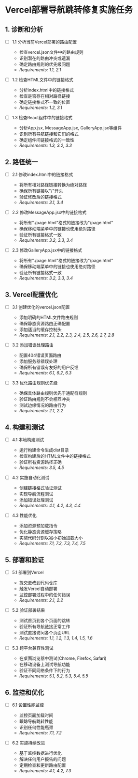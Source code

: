 # Vercel部署导航跳转修复实施任务

## 1. 诊断和分析

- [ ] 1.1 分析当前Vercel部署的路由配置
  - 检查vercel.json文件中的路由规则
  - 识别潜在的路由冲突或遗漏
  - 确定路由规则的优先级问题
  - _Requirements: 1.1, 2.1_

- [ ] 1.2 检查HTML文件中的链接格式
  - 分析index.html中的链接格式
  - 检查是否存在相对路径链接
  - 确定链接格式不一致的位置
  - _Requirements: 1.2, 3.1_

- [ ] 1.3 检查React组件中的链接格式
  - 分析App.jsx, MessageApp.jsx, GalleryApp.jsx等组件
  - 识别所有导航链接和它们的格式
  - 确定组件间链接格式的一致性
  - _Requirements: 1.3, 3.2, 3.3_

## 2. 路径统一

- [ ] 2.1 修改index.html中的链接格式
  - 将所有相对路径链接转换为绝对路径
  - 确保所有链接以"/"开头
  - 验证修改后的链接格式
  - _Requirements: 3.1, 3.4_

- [ ] 2.2 修改MessageApp.jsx中的链接格式
  - 将所有"./page.html"格式的链接改为"/page.html"
  - 确保移动端菜单中的链接也使用绝对路径
  - 验证所有链接格式一致
  - _Requirements: 3.2, 3.3, 3.4_

- [ ] 2.3 修改GalleryApp.jsx中的链接格式
  - 将所有"./page.html"格式的链接改为"/page.html"
  - 确保移动端菜单中的链接也使用绝对路径
  - 验证所有链接格式一致
  - _Requirements: 3.2, 3.3, 3.4_

## 3. Vercel配置优化

- [ ] 3.1 创建优化的vercel.json配置
  - 添加明确的HTML文件路由规则
  - 确保静态资源路由正确配置
  - 添加适当的缓存控制头
  - _Requirements: 2.1, 2.2, 2.3, 2.4, 2.5, 2.6, 2.7, 2.8_

- [ ] 3.2 添加错误处理路由
  - 配置404错误页面路由
  - 添加服务器错误处理
  - 确保所有错误有友好的用户反馈
  - _Requirements: 6.1, 6.2, 6.3_

- [ ] 3.3 优化路由规则优先级
  - 确保具体路由规则优先于通配符规则
  - 验证路由规则不会相互冲突
  - 测试边缘情况的路由行为
  - _Requirements: 2.1, 2.2_

## 4. 构建和测试

- [ ] 4.1 本地构建测试
  - 运行构建命令生成dist目录
  - 检查构建后的HTML文件中的链接格式
  - 验证所有资源路径正确
  - _Requirements: 3.5, 4.5_

- [ ] 4.2 实施自动化测试
  - 创建链接格式验证测试
  - 实现导航流程测试
  - 添加错误处理测试
  - _Requirements: 4.1, 4.2, 4.3, 4.4_

- [ ] 4.3 性能优化
  - 添加资源预加载指令
  - 优化静态资源缓存策略
  - 实施代码分割以减小初始加载大小
  - _Requirements: 7.1, 7.2, 7.3, 7.4, 7.5_

## 5. 部署和验证

- [ ] 5.1 部署到Vercel
  - 提交更改到代码仓库
  - 触发Vercel自动部署
  - 监控部署过程中的任何错误
  - _Requirements: 2.1, 2.2_

- [ ] 5.2 验证部署结果
  - 测试首页到各个页面的跳转
  - 验证所有导航链接正常工作
  - 测试直接访问各个页面URL
  - _Requirements: 1.1, 1.2, 1.3, 1.4, 1.5, 1.6_

- [ ] 5.3 跨平台兼容性测试
  - 在桌面浏览器中测试(Chrome, Firefox, Safari)
  - 在移动设备上测试导航功能
  - 验证不同网络条件下的行为
  - _Requirements: 5.1, 5.2, 5.3, 5.4, 5.5_

## 6. 监控和优化

- [ ] 6.1 设置性能监控
  - 监控页面加载时间
  - 跟踪导航跳转性能
  - 识别任何性能瓶颈
  - _Requirements: 7.1, 7.2_

- [ ] 6.2 实施持续改进
  - 基于监控数据进行优化
  - 解决任何用户报告的问题
  - 定期检查和更新路由配置
  - _Requirements: 4.1, 4.2, 7.3_